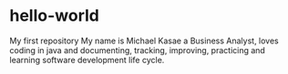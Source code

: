 # hello-world
My first repository
My name is Michael Kasae a Business Analyst, loves coding in java and documenting, tracking, improving, practicing and learning software development life cycle.
